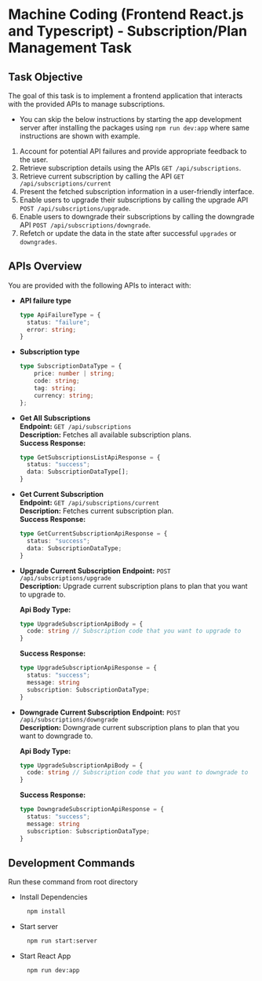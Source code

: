 # Machine Coding (Frontend React.js and Typescript) - Subscription/Plan Management Task

## Task Objective

The goal of this task is to implement a frontend application that interacts with the provided APIs to manage subscriptions.

- You can skip the below instructions by starting the app development server after installing the packages using `npm run dev:app` where same instructions are shown with example.

1. Account for potential API failures and provide appropriate feedback to the user.
2. Retrieve subscription details using the APIs `GET /api/subscriptions`.
3. Retrieve current subscription by calling the API `GET /api/subscriptions/current`
4. Present the fetched subscription information in a user-friendly interface.
5. Enable users to upgrade their subscriptions by calling the upgrade API `POST /api/subscriptions/upgrade`.
6. Enable users to downgrade their subscriptions by calling the downgrade API `POST /api/subscriptions/downgrade`.
7. Refetch or update the data in the state after successful `upgrades` or `downgrades`.

## APIs Overview

You are provided with the following APIs to interact with:

- **API failure type**

    ```typescript
    type ApiFailureType = {
      status: "failure";
      error: string;
    }
    ```

- **Subscription type**

    ```typescript
    type SubscriptionDataType = {
        price: number | string;
        code: string;
        tag: string;
        currency: string;
    };
    ```

- **Get All Subscriptions**  
    **Endpoint:** `GET /api/subscriptions`  
    **Description:** Fetches all available subscription plans.  
    **Success Response:**  

    ```typescript
    type GetSubscriptionsListApiResponse = {
      status: "success";
      data: SubscriptionDataType[];
    }
    ```

- **Get Current Subscription**  
    **Endpoint:** `GET /api/subscriptions/current`  
    **Description:** Fetches current subscription plan.  
    **Success Response:**  

    ```typescript
    type GetCurrentSubscriptionApiResponse = {
      status: "success";
      data: SubscriptionDataType;
    }
    ```

- **Upgrade Current Subscription**
    **Endpoint:** `POST /api/subscriptions/upgrade`  
    **Description:** Upgrade current subscription plans to plan that you want to upgrade to.

    **Api Body Type:**

    ```typescript
    type UpgradeSubscriptionApiBody = {
      code: string // Subscription code that you want to upgrade to
    }
    ```

    **Success Response:**  

    ```typescript
    type UpgradeSubscriptionApiResponse = {
      status: "success";
      message: string
      subscription: SubscriptionDataType;
    }
    ```

- **Downgrade Current Subscription**
    **Endpoint:** `POST /api/subscriptions/downgrade`  
    **Description:** Downgrade current subscription plans to plan that you want to downgrade to.

    **Api Body Type:**

    ```typescript
    type UpgradeSubscriptionApiBody = {
      code: string // Subscription code that you want to downgrade to
    }
    ```

    **Success Response:**  

    ```typescript
    type DowngradeSubscriptionApiResponse = {
      status: "success";
      message: string
      subscription: SubscriptionDataType;
    }
    ```

## Development Commands

Run these command from root directory

- Install Dependencies

  ```sh
    npm install
  ```

- Start server

  ```sh
    npm run start:server
  ```

- Start React App

  ```sh
    npm run dev:app
  ```
  